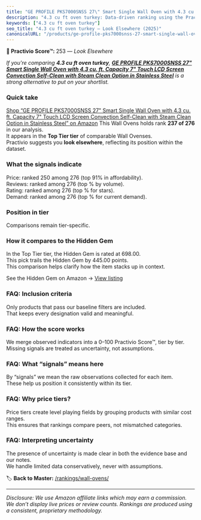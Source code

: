 ```yaml
---
title: "GE PROFILE PKS7000SNSS 27\" Smart Single Wall Oven with 4.3 cu. ft. Capacity 7\" Touch LCD Screen Convection Self-Clean with Steam Clean Option in Stainless Steel"
description: "4.3 cu ft oven turkey: Data-driven ranking using the Practivio Score™. Positioned by quality, value, demand, findability, momentum."
keywords: ["4.3 cu ft oven turkey"]
seo_title: "4.3 cu ft oven turkey — Look Elsewhere (2025)"
canonicalURL: "/products/ge-profile-pks7000snss-27-smart-single-wall-oven-with-43-cu-ft-capacity-7-touch-lcd-screen-convection-self-clean-with-steam-clean-option-in-stainless-steel-B08133PVB7/"
---
```


**🚫 Practivio Score™:** 253 — _Look Elsewhere_


*If you're comparing **4.3 cu ft oven turkey**, **[GE PROFILE PKS7000SNSS 27" Smart Single Wall Oven with 4.3 cu. ft. Capacity 7" Touch LCD Screen Convection Self-Clean with Steam Clean Option in Stainless Steel](https://www.amazon.com/dp/B08133PVB7?tag=practivio-20)** is a strong alternative to put on your shortlist.*
### Quick take
[Shop “GE PROFILE PKS7000SNSS 27" Smart Single Wall Oven with 4.3 cu. ft. Capacity 7" Touch LCD Screen Convection Self-Clean with Steam Clean Option in Stainless Steel” on Amazon](https://www.amazon.com/dp/B08133PVB7?tag=practivio-20)
This Wall Ovens holds rank **237 of 276** in our analysis.  
It appears in the **Top Tier tier** of comparable Wall Ovenses.  
Practivio suggests you **look elsewhere**, reflecting its position within the dataset.

### What the signals indicate
Price: ranked 250 among 276 (top 91% in affordability).  
Reviews: ranked  among 276 (top % by volume).  
Rating: ranked  among 276 (top % for stars).  
Demand: ranked  among 276 (top % for current demand).

### Position in tier
Comparisons remain tier-specific.

### How it compares to the Hidden Gem
In the Top Tier tier, the Hidden Gem is rated at 698.00.  
This pick trails the Hidden Gem by 445.00 points.  
This comparison helps clarify how the item stacks up in context.  

See the Hidden Gem on Amazon → [View listing](https://www.amazon.com/dp/B00N45FU58?tag=practivio-20)

### FAQ: Inclusion criteria
Only products that pass our baseline filters are included.  
That keeps every designation valid and meaningful.

### FAQ: How the score works
We merge observed indicators into a 0–100 Practivio Score™, tier by tier.  
Missing signals are treated as uncertainty, not assumptions.

### FAQ: What “signals” means here
By “signals” we mean the raw observations collected for each item.  
These help us position it consistently within its tier.

### FAQ: Why price tiers?
Price tiers create level playing fields by grouping products with similar cost ranges.  
This ensures that rankings compare peers, not mismatched categories.

### FAQ: Interpreting uncertainty
The presence of uncertainty is made clear in both the evidence base and our notes.  
We handle limited data conservatively, never with assumptions.


🏷️ **Back to Master:** [/rankings/wall-ovens/](/rankings/wall-ovens/)

---
_Disclosure: We use Amazon affiliate links which may earn a commission. We don’t display live prices or review counts. Rankings are produced using a consistent, proprietary methodology._
